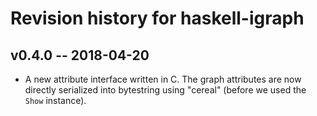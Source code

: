 Revision history for haskell-igraph
===================================

v0.4.0 -- 2018-04-20
-------------------

* A new attribute interface written in C. The graph attributes are now directly serialized into bytestring using "cereal" (before we used the `Show` instance).
